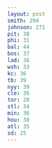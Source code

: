 ```yaml
---
layout: post
smith: 294
johnson: 271
pit: 38
phi: 31
bal: 44
bos: 37
lad: 36
wsh: 33
kc: 36
tb: 39
nyy: 39
cle: 36
tor: 28
stl: 34
min: 36
hou: 38
atl: 35
sd: 25
---
```

